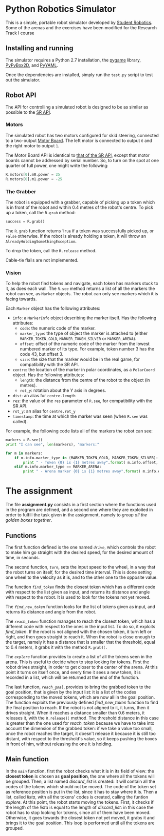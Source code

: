 Python Robotics Simulator
================================

This is a simple, portable robot simulator developed by [Student Robotics](https://studentrobotics.org).
Some of the arenas and the exercises have been modified for the Research Track I course

Installing and running
----------------------

The simulator requires a Python 2.7 installation, the [pygame](http://pygame.org/) library, [PyPyBox2D](https://pypi.python.org/pypi/pypybox2d/2.1-r331), and [PyYAML](https://pypi.python.org/pypi/PyYAML/).

Once the dependencies are installed, simply run the `test.py` script to test out the simulator.


Robot API
---------

The API for controlling a simulated robot is designed to be as similar as possible to the [SR API][sr-api].

### Motors ###

The simulated robot has two motors configured for skid steering, connected to a two-output [Motor Board](https://studentrobotics.org/docs/kit/motor_board). The left motor is connected to output `0` and the right motor to output `1`.

The Motor Board API is identical to [that of the SR API](https://studentrobotics.org/docs/programming/sr/motors/), except that motor boards cannot be addressed by serial number. So, to turn on the spot at one quarter of full power, one might write the following:

```python
R.motors[0].m0.power = 25
R.motors[0].m1.power = -25
```

### The Grabber ###

The robot is equipped with a grabber, capable of picking up a token which is in front of the robot and within 0.4 metres of the robot's centre. To pick up a token, call the `R.grab` method:

```python
success = R.grab()
```

The `R.grab` function returns `True` if a token was successfully picked up, or `False` otherwise. If the robot is already holding a token, it will throw an `AlreadyHoldingSomethingException`.

To drop the token, call the `R.release` method.

Cable-tie flails are not implemented.

### Vision ###

To help the robot find tokens and navigate, each token has markers stuck to it, as does each wall. The `R.see` method returns a list of all the markers the robot can see, as `Marker` objects. The robot can only see markers which it is facing towards.

Each `Marker` object has the following attributes:

* `info`: a `MarkerInfo` object describing the marker itself. Has the following attributes:
  * `code`: the numeric code of the marker.
  * `marker_type`: the type of object the marker is attached to (either `MARKER_TOKEN_GOLD`, `MARKER_TOKEN_SILVER` or `MARKER_ARENA`).
  * `offset`: offset of the numeric code of the marker from the lowest numbered marker of its type. For example, token number 3 has the code 43, but offset 3.
  * `size`: the size that the marker would be in the real game, for compatibility with the SR API.
* `centre`: the location of the marker in polar coordinates, as a `PolarCoord` object. Has the following attributes:
  * `length`: the distance from the centre of the robot to the object (in metres).
  * `rot_y`: rotation about the Y axis in degrees.
* `dist`: an alias for `centre.length`
* `res`: the value of the `res` parameter of `R.see`, for compatibility with the SR API.
* `rot_y`: an alias for `centre.rot_y`
* `timestamp`: the time at which the marker was seen (when `R.see` was called).

For example, the following code lists all of the markers the robot can see:

```python
markers = R.see()
print "I can see", len(markers), "markers:"

for m in markers:
    if m.info.marker_type in (MARKER_TOKEN_GOLD, MARKER_TOKEN_SILVER):
        print " - Token {0} is {1} metres away".format( m.info.offset, m.dist )
    elif m.info.marker_type == MARKER_ARENA:
        print " - Arena marker {0} is {1} metres away".format( m.info.offset, m.dist )
```
The assignment
================================
The file **assignment.py** consists in a first section where the functions used in the program are defined, and a second one where they are exploited in order to fulfill the task given in the assignment, namely to *group all the golden boxes together*.

Functions
----------------------
The first function defined is the one named *`drive`*, which controls the robot to make him go straight with the desired speed, for the desired amount of time, in seconds.

The second function, *`turn`*, sets the input speed to the wheel, in a way that the robot turns on itself, for the desired time interval. This is done setting one wheel to the velocity as it is, and to the other one to the opposite value.

The function *`find_token`* finds the closest token which has a different code with respect to the list given as input, and returns its distance and angle with respect to the robot. It is used to look for the tokens not yet moved.

The *`find_new_token`* function looks for the list of tokens given as input, and returns its distance and angle from the robot.

The *`reach_token`* function manages to reach the closest token, which has a different code with respect to the ones in the input list. To do so, it exploits *find_token*. If the robot is not aligned with the chosen token, it turn left or right, and then goes straight to reach it. When the robot is close enough to the target, namely it has a distance that is smaller that the threshold, equal to 0.4 meters, it grabs it with the method `R.grab()`.

The *`explore`* function provides to create a list of all the tokens seen in the arena. This is useful to decide when to stop looking for tokens.
First the robot drives straight, in order to get closer to the center of the arena. At this point it turns on itself once, and every time it sees a new token, it is recorded in a list, which will be returned at the end of the function.

The last function, *`reach_goal`*, provides to bring the grabbed token to the goal position, that is given by the input list: it is a list of the codes corresponding to the moved tokens, which are now all in the goal position. The function exploits the previously defined *find_new_token* function to find the final position to reach.
If the robot is not aligned to it, it turns, then it drives straight. When it reaches a distance smaller than 0.6 meters, it releases it, with the `R.release()` method.
The threshold distance in this case is greater than the one used for *reach_token* because we have to take into account the dimension of the grabbed token: if we take a value too small, once the robot reaches the target, it doesn't release it because it is still too distant, with respect to the threshold's value, so it keeps pushing the boxes in front of him, without releasing the one it is holding.

Main function
----------------------
In the *`main`* function, first the robot checks what it is in its field of view: the **closest token** is chosen as **goal position**, the one where all the tokens will be grouped.
Then, a list named *discard_list* is created: it will contain all the codes of the tokens which should not be moved. The code of the token set as reference position is put in the list, since it has to stay where it is.
Then a list, called *lista*, with all the tokens' codes is created, calling the funtion *explore*. 
At this point, the robot starts moving the tokens.
First, it checks if the length of the *lista* is equal to the length of *discard_list*: in this case the robot has to stop looking for tokens, since all of them have been moved. Otherwise, it goes towards the closest token not yet moved, it grabs it and brings it to the goal position.
This loop is performed until all the tokens are grouped.

[sr-api]: https://studentrobotics.org/docs/programming/sr/
